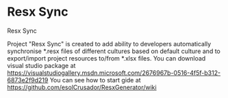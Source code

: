 Resx Sync
=============

Resx Sync

Project "Resx Sync" is created to add ability to developers automatically synchronise *.resx files of different cultures based on default culture and to export/import project resources to/from *.xlsx files.
You can download visual studio package at https://visualstudiogallery.msdn.microsoft.com/2676967b-0516-4f5f-b312-6873e2f9d219
You can see how to start gide at https://github.com/esolCrusador/ResxGenerator/wiki
